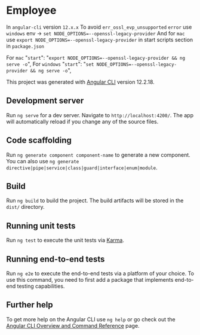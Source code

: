 # Employee
In `angular-cli` version `12.x.x`
To avoid `err_ossl_evp_unsupported` `error` use `windows` env -> `set NODE_OPTIONS=--openssl-legacy-provider`
And for `mac` use `export NODE_OPTIONS=--openssl-legacy-provider` in start scripts section in `package.json`

For `mac` "`start`": "`export NODE_OPTIONS=--openssl-legacy-provider && ng serve -o`",
For `windows` "`start`": "`set NODE_OPTIONS=--openssl-legacy-provider && ng serve -o`",

This project was generated with [Angular CLI](https://github.com/angular/angular-cli) version 12.2.18.

## Development server

Run `ng serve` for a dev server. Navigate to `http://localhost:4200/`. The app will automatically reload if you change any of the source files.

## Code scaffolding

Run `ng generate component component-name` to generate a new component. You can also use `ng generate directive|pipe|service|class|guard|interface|enum|module`.

## Build

Run `ng build` to build the project. The build artifacts will be stored in the `dist/` directory.

## Running unit tests

Run `ng test` to execute the unit tests via [Karma](https://karma-runner.github.io).

## Running end-to-end tests

Run `ng e2e` to execute the end-to-end tests via a platform of your choice. To use this command, you need to first add a package that implements end-to-end testing capabilities.

## Further help

To get more help on the Angular CLI use `ng help` or go check out the [Angular CLI Overview and Command Reference](https://angular.io/cli) page.

